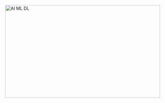 
<img src="https://github.com/aditya423/suspicious_activity_detection/blob/main/temp/AI_ML_DL.png" height="300" width="500" alt="AI ML DL"/>
